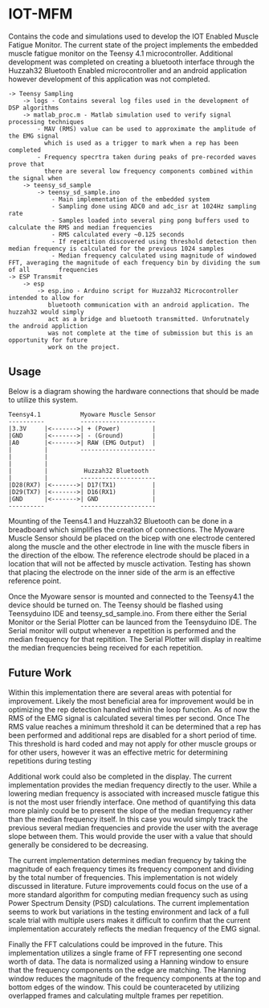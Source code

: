 # IOT-MFM
Contains the code and simulations used to develop the IOT Enabled Muscle Fatigue Monitor.
The current state of the project implements the embedded muscle fatigue monitor on the 
Teensy 4.1 microcontroller. Additional development was completed on creating a bluetooth
interface through the Huzzah32 Bluetooth Enabled microcontroller and an android application
however development of this application was not completed.

    -> Teensy Sampling
        -> logs - Contains several log files used in the development of DSP algorithms
        -> matlab_proc.m - Matlab simulation used to verify signal processing techniques
            - MAV (RMS) value can be used to approximate the amplitude of the EMG signal
              which is used as a trigger to mark when a rep has been completed
            - Frequency specrtra taken during peaks of pre-recorded waves prove that
              there are several low frequency components combined within the signal when
        -> teensy_sd_sample
            -> teensy_sd_sample.ino
                - Main implementation of the embedded system
                - Sampling done using ADC0 and adc_isr at 1024Hz sampling rate
                - Samples loaded into several ping pong buffers used to calculate the RMS and median frequencies
                - RMS calculated every ~0.125 seconds
                - If repetition discovered using threshold detection then median frequency is calculated for the previous 1024 samples
                - Median frequency calculated using magnitude of windowed FFT, averaging the magnitude of each frequency bin by dividing the sum of all        frequencies
    -> ESP Transmit
        -> esp
            -> esp.ino - Arduino script for Huzzah32 Microcontroller intended to allow for 
               bluetooth communication with an android application. The huzzah32 would simply
               act as a bridge and bluetooth transmitted. Unforutnately the android appliction
               was not complete at the time of submission but this is an opportunity for future
               work on the project.

## Usage
Below is a diagram showing the hardware connections that should be made to utilize this system.

    Teensy4.1           Myoware Muscle Sensor
    ----------          ---------------------
    |3.3V     |<------->| + (Power)         |
    |GND      |<------->| - (Ground)        |
    |A0       |<------->| RAW (EMG Output)  |
    |         |         ---------------------
    |         |
    |         |
    |         |          Huzzah32 Bluetooth
    |         |         ---------------------
    |D28(RX7) |<------->| D17(TX1)          |
    |D29(TX7) |<------->| D16(RX1)          |
    |GND      |<------->| GND               |
    ----------          ---------------------

Mounting of the Teens4.1 and Huzzah32 Bluetooth can be done in a breadboard which simplifies the creation of connections. The Myoware Muscle Sensor should be placed on the bicep with one electrode centered along the muscle and the other electrode in line with the muscle fibers in the direction of the elbow. The reference electrode should be placed in a location that will not be affected by muscle activation. Testing has shown that placing the electrode on the inner side of the arm is an effective reference point.

Once the Myoware sensor is mounted and connected to the Teensy4.1 the device should be turned on. The Teensy should be flashed using Teensyduino IDE and teensy_sd_sample.ino. From there either the Serial Monitor or the Serial Plotter can be launced from the Teensyduino IDE. The Serial monitor will output whenever a repetition is performed and the median frequency for that repitition. The Serial Plotter will display in realtime the median frequencies being received for each repetition. 

## Future Work
Within this implementation there are several areas with potential for improvement. Likely the
most beneficial area for improvement would be in optimizing the rep detection handled within the 
loop function. As of now the RMS of the EMG signal is calculated several times per second. Once
The RMS value reaches a minimum threshold it can be determined that a rep has been performed and
additional reps are disabled for a short period of time. This threshold is hard coded and may not 
apply for other muscle groups or for other users, however it was an effective metric for determining
repetitions during testing

Additional work could also be completed in the display. The current implementation provides the median frequency directly to the user. While a lowering median frequency is associated with increased muscle fatigue this is not the most user friendly interface. One method of quantifying this data more plainly could be to present the slope of the median frequency rather than the median frequency itself. In this case you would simply track the previous several median frequencies and provide the user with the average slope between them. This would provide the user with a value that should generally be considered to be decreasing.

The current implementation determines median frequency by taking the magnitude of each frequency times its frequency component and dividing by the total number of frequencies. This implementation is not widely discussed in literature. Future improvements could focus on the use of a more standard algorithm for computing median frequency such as using Power Spectrum Density (PSD) calculations. The current implementation seems to work but variations in the testing environment and lack of a full scale trial with multiple users makes it difficult to confirm that the current implementation accurately reflects the median frequency of the EMG signal.

Finally the FFT calculations could be improved in the future. This implementation utilizes a single frame of FFT representing one second worth of data. The data is normalized using a Hanning window to ensure that the frequency components on the edge are matching. The Hanning window reduces the magnitude of the frequency components at the top and bottom edges of the window. This could be counteraceted by utilizing overlapped frames and calculating multple frames per repetition.
